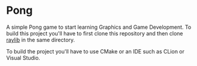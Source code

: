 # Pong
A simple Pong game to start learning Graphics and Game Development. To build this project you'll have
to first clone this repository and then clone [raylib](https://github.com/raysan5/raylib) in the same
directory.

To build the project you'll have to use CMake or an IDE such as CLion or Visual Studio.
